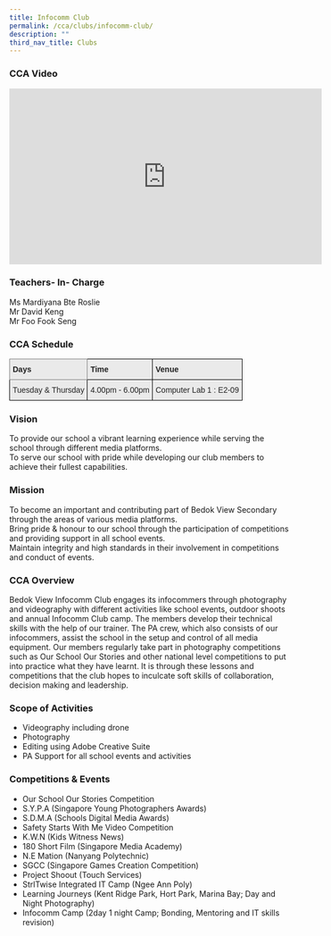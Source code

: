 ```yaml
---
title: Infocomm Club
permalink: /cca/clubs/infocomm-club/
description: ""
third_nav_title: Clubs
---
```

### CCA Video

<div class="bp-youtube">

<iframe width="560" height="315" src="https://www.youtube.com/embed/lAYCDoIidOc" title="YouTube video player" frameborder="0" allow="accelerometer; autoplay; clipboard-write; encrypted-media; gyroscope; picture-in-picture" allowfullscreen></iframe>

</div>

### Teachers- In- Charge

Ms Mardiyana Bte Roslie <br>
Mr David Keng <br>
Mr Foo Fook Seng


### CCA Schedule

<style type="text/css">
.tg  {border-collapse:collapse;border-spacing:0;}
.tg td{border-color:black;border-style:solid;border-width:1px;font-family:Arial, sans-serif;font-size:14px;
  overflow:hidden;padding:10px 5px;word-break:normal;}
.tg th{border-color:black;border-style:solid;border-width:1px;font-family:Arial, sans-serif;font-size:14px;
  font-weight:normal;overflow:hidden;padding:10px 5px;word-break:normal;}
.tg .tg-y7qa{background-color:#EAEAEA;color:#222;text-align:left;vertical-align:top}
.tg .tg-z5wu{background-color:#EAEAEA;border-color:inherit;color:#222;font-weight:bold;text-align:left;vertical-align:top}
.tg .tg-rj1p{background-color:#EAEAEA;color:#222;font-weight:bold;text-align:left;vertical-align:top}
</style>
<table class="tg">
<thead>
  <tr>
    <th class="tg-z5wu">Days</th>
    <th class="tg-rj1p">Time</th>
    <th class="tg-rj1p">Venue</th>
  </tr>
</thead>
<tbody>
  <tr>
    <td class="tg-y7qa">Tuesday &amp; Thursday</td>
    <td class="tg-y7qa">4.00pm - 6.00pm</td>
    <td class="tg-y7qa">Computer Lab 1 : E2-09</td>
  </tr>
</tbody>
</table>

### Vision

To provide our school a vibrant learning experience while serving the school through different media platforms. <br>
To serve our school with pride while developing our club members to achieve their fullest capabilities.

### Mission

To become an important and contributing part of Bedok View Secondary through the areas of various media platforms.  
Bring pride & honour to our school through the participation of competitions and providing support in all school events.  
Maintain integrity and high standards in their involvement in competitions and conduct of events.


### CCA Overview

Bedok View Infocomm Club engages its infocommers through photography and videography with different activities like school events, outdoor shoots and annual Infocomm Club camp. The members develop their technical skills with the help of our trainer. The PA crew, which also consists of our infocommers, assist the school in the setup and control of all media equipment. Our members regularly take part in photography competitions such as Our School Our Stories and other national level competitions to put into practice what they have learnt. It is through these lessons and competitions that the club hopes to inculcate soft skills of collaboration, decision making and leadership.


### Scope of Activities

*   Videography including drone
*   Photography
*   Editing using Adobe Creative Suite
*   PA Support for all school events and activities

### Competitions & Events

*   Our School Our Stories Competition
*   S.Y.P.A (Singapore Young Photographers Awards) 
*   S.D.M.A (Schools Digital Media Awards) 
*   Safety Starts With Me Video Competition
*   K.W.N (Kids Witness News) 
*   180 Short Film (Singapore Media Academy) 
*   N.E Mation (Nanyang Polytechnic) 
*   SGCC (Singapore Games Creation Competition) 
*   Project Shoout (Touch Services) 
*   StrlTwise Integrated IT Camp (Ngee Ann Poly)  
*   Learning Journeys (Kent Ridge Park, Hort Park, Marina Bay; Day and Night Photography) 
*   Infocomm Camp (2day 1 night Camp; Bonding, Mentoring and IT skills revision)
